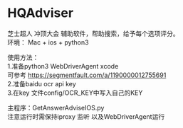 # HQAdviser


芝士超人 冲顶大会 辅助软件，帮助搜索，给予每个选项评分。 <br>
环境： Mac + ios + python3



使用方法：<br>
1.准备python3 WebDriverAgent  xcode <br>
    可参考  https://segmentfault.com/a/1190000012755691  <br>
2.准备baidu ocr api key <br>
3.在key 文件config/OCR_KEY中写入自己的KEY <br>

主程序：GetAnswerAdviseIOS.py <br>
注意运行时需保持iproxy 监听 以及WebDriverAgent运行



